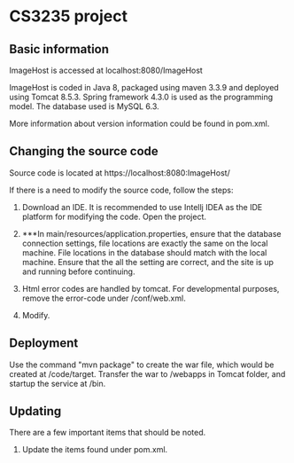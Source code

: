
# CS3235 project

## Basic information

ImageHost is accessed at localhost:8080/ImageHost

ImageHost is coded in Java 8, packaged using maven 3.3.9 and deployed using Tomcat 8.5.3. 
Spring framework 4.3.0 is used as the programming model. The database used is MySQL 6.3. 

More information about version information could be found in pom.xml.

## Changing the source code

Source code is located at https://localhost:8080:ImageHost/

If there is a need to modify the source code, follow the steps:

1) Download an IDE. It is recommended to use Intellj IDEA as the IDE platform for modifying the code. Open the project.

2) ***In main/resources/application.properties, ensure that the database connection settings, file locations are exactly the same on the local machine. File locations in the database should match with the local machine. Ensure that the all the setting are correct, and the site is up and running before continuing.

3) Html error codes are handled by tomcat. For developmental purposes, remove the error-code under /conf/web.xml.

3) Modify.

## Deployment

Use the command "mvn package" to create the war file, which would be created at /code/target. Transfer the war to /webapps in Tomcat folder, and startup the service at /bin.


## Updating

There are a few important items that should be noted.

1) Update the items found under pom.xml.
